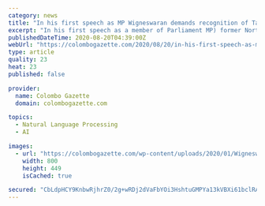 ```yaml
---
category: news
title: "In his first speech as MP Wigneswaran demands recognition of Tamil rights"
excerpt: "In his first speech as a member of Parliament MP) former Northern Province Chief Minister C.V Wigneswaran demanded the recognition of Tamil rights."
publishedDateTime: 2020-08-20T04:39:00Z
webUrl: "https://colombogazette.com/2020/08/20/in-his-first-speech-as-mp-wigneswaran-demands-recognition-of-tamil-rights/"
type: article
quality: 23
heat: 23
published: false

provider:
  name: Colombo Gazette
  domain: colombogazette.com

topics:
  - Natural Language Processing
  - AI

images:
  - url: "https://colombogazette.com/wp-content/uploads/2020/01/Wigneswaran.jpg"
    width: 800
    height: 449
    isCached: true

secured: "CbLdpHCY9KnbwRjhrZ0/2g+wRDj2dVaFbYOi3HshtuGMPYa13kVBXi61bclRA2tK/QjIwDMHJ+B494UR85cWZKEMF6sVYJ9VmvPFAnCHi46fH8FNG9cbDxiFYFVMqWKKsc8zwTJS9xG37gKbscl+4lJfvA6TgrdPa193JjSkuAw+K+lxsNiHuuhuLnsz8Ie7nRa/q4vuYGTXX9fBWCUAd1oEJjUNNPAnpACijVZg5U2vU//FgxtE0QwkL5apmyzazFCwZftblcA+pVkHJsElTt71JHUl2IAJgjDDfWYzWsV9S7ZA68RwPaI/ULyjy87oYjv0uwwQNtqpBClr7YWHjw==;90TUaNiS1mP4ekZP4NUGrg=="
---
```



